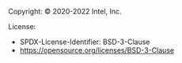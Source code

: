 Copyright: © 2020-2022 Intel, Inc.

License:
 - SPDX-License-Identifier: BSD-3-Clause
 - https://opensource.org/licenses/BSD-3-Clause
